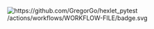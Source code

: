 ![https://github.com/GregorGo/hexlet_pytest /actions/workflows/WORKFLOW-FILE/badge.svg](https://github.com/github/docs/actions/workflows/main.yml/badge.svg)